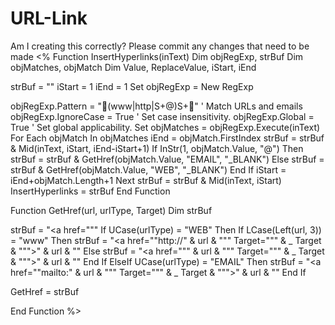 # URL-Link
Am I creating this correctly? Please commit any changes that need to be made
<%
Function InsertHyperlinks(inText)
Dim objRegExp, strBuf
Dim objMatches, objMatch
Dim Value, ReplaceValue, iStart, iEnd

strBuf = ""
iStart = 1
iEnd = 1
Set objRegExp = New RegExp

objRegExp.Pattern = "(www|http|S+@)S+" ' Match URLs and emails
objRegExp.IgnoreCase = True ' Set case insensitivity.
objRegExp.Global = True ' Set global applicability.
Set objMatches = objRegExp.Execute(inText)
For Each objMatch In objMatches
iEnd = objMatch.FirstIndex
strBuf = strBuf & Mid(inText, iStart, iEnd-iStart+1)
If InStr(1, objMatch.Value, "@") Then
strBuf = strBuf & GetHref(objMatch.Value, "EMAIL", "_BLANK")
Else
strBuf = strBuf & GetHref(objMatch.Value, "WEB", "_BLANK")
End If
iStart = iEnd+objMatch.Length+1
Next
strBuf = strBuf & Mid(inText, iStart)
InsertHyperlinks = strBuf
End Function


Function GetHref(url, urlType, Target)
Dim strBuf

strBuf = "<a href="""
If UCase(urlType) = "WEB" Then
If LCase(Left(url, 3)) = "www" Then
strBuf = "<a href=""http://" & url & """ Target=""" & _
Target & """>" & url & "</a>"
Else
strBuf = "<a href=""" & url & """ Target=""" & _
Target & """>" & url & "</a>"
End If
ElseIf UCase(urlType) = "EMAIL" Then
strBuf = "<a href=""mailto:" & url & """ Target=""" & _
Target & """>" & url & "</a>"
End If

GetHref = strBuf

End Function
%>
